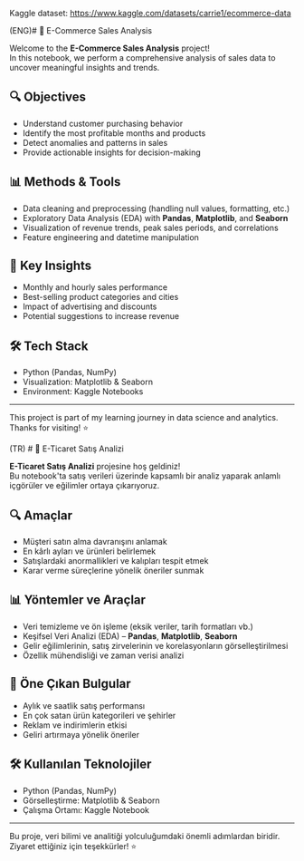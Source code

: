 Kaggle dataset: https://www.kaggle.com/datasets/carrie1/ecommerce-data

(ENG)# 🛒 E-Commerce Sales Analysis

Welcome to the **E-Commerce Sales Analysis** project!  
In this notebook, we perform a comprehensive analysis of sales data to uncover meaningful insights and trends.

## 🔍 Objectives
- Understand customer purchasing behavior
- Identify the most profitable months and products
- Detect anomalies and patterns in sales
- Provide actionable insights for decision-making

## 📊 Methods & Tools
- Data cleaning and preprocessing (handling null values, formatting, etc.)
- Exploratory Data Analysis (EDA) with **Pandas**, **Matplotlib**, and **Seaborn**
- Visualization of revenue trends, peak sales periods, and correlations
- Feature engineering and datetime manipulation

## 📌 Key Insights
- Monthly and hourly sales performance
- Best-selling product categories and cities
- Impact of advertising and discounts
- Potential suggestions to increase revenue

## 🛠️ Tech Stack
- Python (Pandas, NumPy)
- Visualization: Matplotlib & Seaborn
- Environment: Kaggle Notebooks

---

This project is part of my learning journey in data science and analytics.  
Thanks for visiting! ⭐




(TR) # 🛒 E-Ticaret Satış Analizi

**E-Ticaret Satış Analizi** projesine hoş geldiniz!  
Bu notebook'ta satış verileri üzerinde kapsamlı bir analiz yaparak anlamlı içgörüler ve eğilimler ortaya çıkarıyoruz.

## 🔍 Amaçlar
- Müşteri satın alma davranışını anlamak
- En kârlı ayları ve ürünleri belirlemek
- Satışlardaki anormallikleri ve kalıpları tespit etmek
- Karar verme süreçlerine yönelik öneriler sunmak

## 📊 Yöntemler ve Araçlar
- Veri temizleme ve ön işleme (eksik veriler, tarih formatları vb.)
- Keşifsel Veri Analizi (EDA) – **Pandas**, **Matplotlib**, **Seaborn**
- Gelir eğilimlerinin, satış zirvelerinin ve korelasyonların görselleştirilmesi
- Özellik mühendisliği ve zaman verisi analizi

## 📌 Öne Çıkan Bulgular
- Aylık ve saatlik satış performansı
- En çok satan ürün kategorileri ve şehirler
- Reklam ve indirimlerin etkisi
- Geliri artırmaya yönelik öneriler

## 🛠️ Kullanılan Teknolojiler
- Python (Pandas, NumPy)
- Görselleştirme: Matplotlib & Seaborn
- Çalışma Ortamı: Kaggle Notebook

---

Bu proje, veri bilimi ve analitiği yolculuğumdaki önemli adımlardan biridir.  
Ziyaret ettiğiniz için teşekkürler! ⭐


















